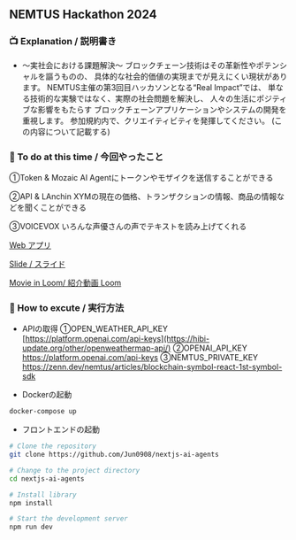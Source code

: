## NEMTUS Hackathon 2024

### 📺 Explanation / 説明書き

- ～実社会における課題解決～
ブロックチェーン技術はその革新性やポテンシャルを謳うものの、
具体的な社会的価値の実現までが見えにくい現状があります。
NEMTUS主催の第3回目ハッカソンとなる“Real Impact”では、
単なる技術的な実験ではなく、実際の社会問題を解決し、
人々の生活にポジティブな影響をもたらす
ブロックチェーンアプリケーションやシステムの開発を重視します。
参加規約内で、クリエイティビティを発揮してください。
(この内容について記載する)


### 🎯 To do at this time / 今回やったこと
①Token & Mozaic
AI Agentにトークンやモザイクを送信することができる

②API & LAnchin 
XYMの現在の価格、トランザクションの情報、商品の情報などを聞くことができる

③VOICEVOX
いろんな声優さんの声でテキストを読み上げてくれる

 [Web アプリ](https://nextjs-ai-agents-5yhp0apkc-jun0908.vercel.app/)

 [Slide / スライド](https://www.canva.com/design/DAF7ojdua6E/8ErNYUTUAMa48AcUEhxCbA/edit?utm_content=DAF7ojdua6E&utm_campaign=designshare&utm_medium=link2&utm_source=sharebutton)

 [Movie in Loom/ 紹介動画 Loom](https://www.loom.com/share/eeaaa68e8877401c8e24b800f2289f13?sid=f27caf84-7cdc-4a48-bf1b-6cd09654700a)
  

### 🔵 How to excute / 実行方法
- APIの取得
  ①OPEN_WEATHER_API_KEY
  [https://platform.openai.com/api-keys](https://hibi-update.org/other/openweathermap-api/)
  ②OPENAI_API_KEY
  https://platform.openai.com/api-keys
  ③NEMTUS_PRIVATE_KEY
  https://zenn.dev/nemtus/articles/blockchain-symbol-react-1st-symbol-sdk

- Dockerの起動
```bash
docker-compose up
```

- フロントエンドの起動
```bash
# Clone the repository
git clone https://github.com/Jun0908/nextjs-ai-agents

# Change to the project directory
cd nextjs-ai-agents

# Install library
npm install 

# Start the development server
npm run dev
```
